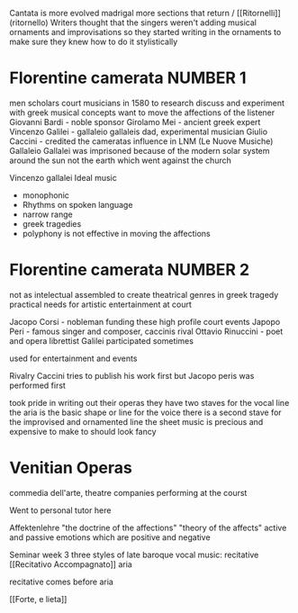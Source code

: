 Cantata is more evolved madrigal 
more sections that return / [[Ritornelli]] (ritornello)
Writers  thought that the singers weren't adding musical ornaments and improvisations so they started writing in the ornaments to make sure they knew how to do it stylistically

# Florentine camerata NUMBER 1 
men scholars court musicians in 1580 to research discuss and experiment with greek musical concepts
	want to move the affections of the listener 
		Giovanni Bardi - noble sponsor
		Girolamo Mei - ancient greek expert
		Vincenzo Galilei - gallaleio gallaleis dad, experimental musician
		Giulio Caccini - credited the cameratas influence in LNM (Le Nuove Musiche) 
Gallaleio Gallalei was imprisoned because of the modern solar system around the sun not the earth which went against the church 

Vincenzo gallalei 
Ideal music 
- monophonic 
- Rhythms on spoken language 
- narrow range 
- greek tragedies 
- polyphony is not effective in moving the affections 

# Florentine camerata NUMBER 2
not as intelectual 
assembled to create theatrical genres in greek tragedy
practical needs for artistic entertainment at court 

Jacopo Corsi - nobleman funding these high profile court events 
Japopo Peri - famous singer and composer, caccinis rival 
Ottavio Rinuccini - poet and opera librettist 
Galilei participated sometimes 

used for entertainment and events 

Rivalry
Caccini tries to publish his work first but Jacopo peris was performed first

took pride in writing out their operas
they have two staves for the vocal line 
the aria is the basic shape or line for the voice 
there is a second stave for the improvised and ornamented line
the sheet music is precious and expensive to make to should look fancy

# Venitian Operas
commedia dell'arte, theatre companies performing at the courst 

Went to personal tutor here 

Affektenlehre 
"the doctrine of the affections"
"theory of the affects"
active and passive emotions which are positive and negative 

Seminar week 3 
three styles of late baroque vocal music:
recitative 
[[Recitativo Accompagnato]] 
aria 

recitative comes before aria 

[[Forte, e lieta]]